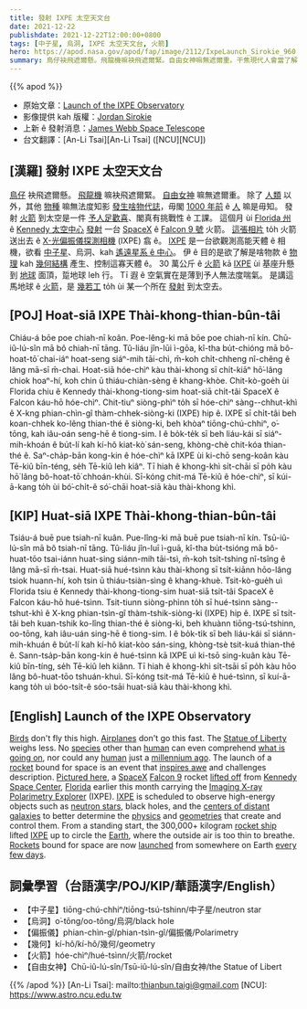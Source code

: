 ```yaml
---
title: 發射 IXPE 太空天文台
date: 2021-12-22
publishdate: 2021-12-22T12:00:00+0800
tags: [中子星, 烏洞, IXPE 太空天文台, 火箭]
hero: https://apod.nasa.gov/apod/fap/image/2112/IxpeLaunch_Sirokie_960.jpg
summary: 鳥仔袂飛遮爾懸。飛龍機嘛袂飛遮爾緊。自由女神嘛無遮爾重。干焦現代人會當了解發生啥物代誌，1000 年前 ê 人嘛是毋知。
---
```


{{% apod %}}

- 原始文章：[Launch of the IXPE Observatory](https://apod.nasa.gov/apod/ap211222.html)
- 影像提供 kah 版權：[Jordan Sirokie](https://www.instagram.com/sir_oki/)
- 上新 ê 發射消息：[James Webb Space Telescope](https://www.nasa.gov/feature/james-webb-space-telescope-launch-update)
- 台文翻譯：[An-Li Tsai][An-Li Tsai] ([NCU][NCU])

## [漢羅] 發射 IXPE 太空天文台
[鳥仔][Birds] 袂飛遮爾懸。
[飛龍機][Airplanes] 嘛袂飛遮爾緊。
[自由女神][Statue of Liberty] 嘛無遮爾重。
除了 [人類][human 1] 以外，其他 [物種][species] 嘛無法度知影 [發生啥物代誌][what is going on]，毋閣 [1000 年前][millennium ago] ê [人][human 2] 嘛是毋知。
發射 [火箭][rocket] 到太空是一件 [予人足歡喜][inspires awe]、閣真有挑戰性 ê 工課。
這個月 ùi [Florida 州][Florida] ê [Kennedy 太空中心][Kennedy Space Center] [發射][lifted off] 一台 [SpaceX][SpaceX] ê [Falcon 9 號][Falcon 9] 火箭。
[這張相片][Pictured here] to̍h 火箭送出去 ê [X-光偏振儀探測相機][Imaging X-ray Polarimetry Explorer] (IXPE) 翕 ê。
[IXPE][IXPE 1] 是一台欲觀測高能天體 ê 相機，欲看 [中子星][neutron stars]、烏洞、kah [遙遠星系 ê 中心][centers of distant galaxies]。
伊 ê 目的是欲了解是啥物款 ê [物理][physics] kah [幾何結構][geometries] 產生、控制這寡天體 ê。
30 萬公斤 ê [火箭][Rockets] kā [IXPE][IXPE 2] ùi 基座升懸到 [地球][Earth] 面頂，踅地球 leh 行。
Tī 遐 ê 空氣實在是薄到予人無法度喘氣。
是講這馬地球 ê [火箭][rocket ship]，是 [幾若工][every few days] to̍h ùi 某一个所在 [發射][launched t] 到太空去。

## [POJ] Hoat-siā IXPE Thài-khong-thian-bûn-tâi
Chiáu-á bōe poe chiah-nī koân.
Poe-lêng-ki mā bōe poe chiah-nī kín.
Chū-iû-lú-sîn mā bô chiah-nī tāng.
Tû-liáu jîn-lūi ì-gōa, kî-tha bu̍t-chióng mā bô-hoat-tō͘ chai-iáⁿ hoat-seng siáⁿ-mih tāi-chì, m̄-koh chi̍t-chheng nî-chêng ê lâng mā-sī m̄-chai.
Hoat-siā hóe-chìⁿ kàu thài-khong sī chi̍t-kiāⁿ hō͘-lâng chiok hoaⁿ-hí, koh chin ū thiáu-chiàn-sèng ê khang-khòe.
Chit-kò-goe̍h ùi Florida chiu ê Kennedy thài-khong-tiong-sim hoat-siā chi̍t-tâi SpaceX ê Falcon káu-hō hóe-chìⁿ.
Chit-tiuⁿ siòng-phìⁿ to̍h sī hóe-chìⁿ sàng--chhut-khì ê X-kng phian-chìn-gî thàm-chhek-siòng-ki (IXPE) hip ê.
IXPE sī chi̍t-tâi beh koan-chhek ko-lêng thian-thé ê siòng-ki, beh khòaⁿ tiōng-chú-chhiⁿ, o͘-tōng, kah iâu-oán seng-hē ê tiong-sim.
I ê bo̍k-te̍k sī beh liáu-kái sī siáⁿ-mih-khoán ê bu̍t-lí kah kí-hô kiat-kò͘ sán-seng, khòng-chè chit-kóa thian-thé ê.
Saⁿ-cha̍p-bān kong-kin ê hóe-chìⁿ kā IXPE ùi ki-chō seng-koân kàu Tē-kiû bīn-téng, se̍h Tē-kiû leh kiâⁿ.
Tī hiah ê khong-khì si̍t-chāi sī po̍h kàu hō͘ lâng bô-hoat-tō͘ chhoán-khùi.
Sī-kóng chit-má Tē-kiû ê hóe-chìⁿ, sī kúi-ā-kang to̍h ùi bó͘-chi̍t-ê só͘-chāi hoat-siā kàu thài-khong khì.


## [KIP] Huat-siā IXPE Thài-khong-thian-bûn-tâi
Tsiáu-á buē pue tsiah-nī kuân.
Pue-lîng-ki mā buē pue tsiah-nī kín.
Tsū-iû-lú-sîn mā bô tsiah-nī tāng.
Tû-liáu jîn-luī ì-guā, kî-tha bu̍t-tsióng mā bô-huat-tōo tsai-iánn huat-sing siánn-mih tāi-tsì, m̄-koh tsi̍t-tshing nî-tsîng ê lâng mā-sī m̄-tsai.
Huat-siā hué-tsìnn kàu thài-khong sī tsi̍t-kiānn hōo-lâng tsiok huann-hí, koh tsin ū thiáu-tsiàn-sìng ê khang-khuè.
Tsit-kò-gue̍h uì Florida tsiu ê Kennedy thài-khong-tiong-sim huat-siā tsi̍t-tâi SpaceX ê Falcon káu-hō hué-tsìnn.
Tsit-tiunn siòng-phìnn to̍h sī hué-tsìnn sàng--tshut-khì ê X-kng phian-tsìn-gî thàm-tshik-siòng-ki (IXPE) hip ê.
IXPE sī tsi̍t-tâi beh kuan-tshik ko-lîng thian-thé ê siòng-ki, beh khuànn tiōng-tsú-tshinn, oo-tōng, kah iâu-uán sing-hē ê tiong-sim.
I ê bo̍k-ti̍k sī beh liáu-kái sī siánn-mih-khuán ê bu̍t-lí kah kí-hô kiat-kòo sán-sing, khòng-tsè tsit-kuá thian-thé ê.
Sann-tsa̍p-bān kong-kin ê hué-tsìnn kā IXPE uì ki-tsō sing-kuân kàu Tē-kiû bīn-tíng, se̍h Tē-kiû leh kiânn.
Tī hiah ê khong-khì si̍t-tsāi sī po̍h kàu hōo lâng bô-huat-tōo tshuán-khuì.
Sī-kóng tsit-má Tē-kiû ê hué-tsìnn, sī kuí-ā-kang to̍h uì bóo-tsi̍t-ê sóo-tsāi huat-siā kàu thài-khong khì.


## [English] Launch of the IXPE Observatory
[Birds][Birds] don't fly this high.
[Airplanes][Airplanes] don't go this fast.
The [Statue of Liberty][Statue of Liberty] weighs less.
No [species][species] other than [human][human 1] can even comprehend [what is going on][what is going on], nor could any [human][human 2] just a [millennium ago][millennium ago].
The launch of a [rocket][rocket] bound for space is an event that [inspires awe][inspires awe] and challenges description.
[Pictured here][Pictured here], a [SpaceX][SpaceX] [Falcon 9][Falcon 9] rocket [lifted off][lifted off] from [Kennedy Space Center][Kennedy Space Center], [Florida][Florida] earlier this month carrying the [Imaging X-ray Polarimetry Explorer][Imaging X-ray Polarimetry Explorer] (IXPE).
[IXPE][IXPE 1] is scheduled to observe high-energy objects such as [neutron stars][neutron stars], black holes, and the [centers of distant galaxies][centers of distant galaxies] to better determine the [physics][physics] and [geometries][geometries] that create and control them.
From a standing start, the 300,000+ kilogram [rocket ship][rocket ship] lifted [IXPE][IXPE 2] up to circle the [Earth][Earth], where the outside air is too thin to breathe.
[Rockets][Rockets] bound for space are now [launched][launched e] from somewhere on Earth [every few days][every few days].


## 詞彙學習（台語漢字/POJ/KIP/華語漢字/English）
- 【中子星】tiōng-chú-chhiⁿ/tiōng-tsú-tshinn/中子星/neutron star
- 【烏洞】o͘-tōng/oo-tōng/烏洞/black hole
- 【偏振儀】phian-chìn-gî/phian-tsìn-gî/偏振儀/Polarimetry
- 【幾何】kí-hô/kí-hô/幾何/geometry
- 【火箭】hóe-chìⁿ/hué-tsìnn/火箭/rocket
- 【自由女神】Chū-iû-lú-sîn/Tsū-iû-lú-sîn/自由女神/the Statue of Libert


{{% /apod %}}
[An-Li Tsai]: mailto:thianbun.taigi@gmail.com
[NCU]: https://www.astro.ncu.edu.tw

[copyright]: https://apod.nasa.gov/apod/fap/lib/about_apod.html#srapply

[Birds]:https://www.pbs.org/lifeofbirds/
[Airplanes]:https://www.grc.nasa.gov/www/k-12/UEET/StudentSite/airplanes.html
[Statue of Liberty]:http://www.nps.gov/stli/
[species]:https://en.wikipedia.org/wiki/Species
[human 1]:https://apod.nasa.gov/apod/ap190818.html
[what is going on]:http://www.dumpaday.com/wp-content/uploads/2014/04/scary-pictures-22.jpg
[human 2]:https://www.nlm.nih.gov/research/visible/photos.html
[millennium ago]:https://apod.nasa.gov/apod/ap010101.html
[rocket]:https://www.grc.nasa.gov/WWW/K-12/TRC/Rockets/history_of_rockets.html
[inspires awe]:https://apod.nasa.gov/apod/ap161017.html
[Pictured here]:https://www.instagram.com/p/CXQrQ28Oo6_/
[SpaceX]:https://www.spacex.com/
[Falcon 9]:https://www.spacex.com/vehicles/falcon-9/
[lifted off]:https://apod.nasa.gov/apod/ap160721.html
[Kennedy Space Center]:https://en.wikipedia.org/wiki/Kennedy_Space_Center
[Florida]:https://en.wikipedia.org/wiki/Florida
[Imaging X-ray Polarimetry Explorer]:https://ixpe.msfc.nasa.gov/
[IXPE 1]:https://en.wikipedia.org/wiki/IXPE
[neutron stars]:https://imagine.gsfc.nasa.gov/science/objects/neutron_stars1.html
[centers of distant galaxies]:https://apod.nasa.gov/apod/ap140224.html
[physics]:https://en.wikipedia.org/wiki/Physics
[geometries]:https://en.wikipedia.org/wiki/Geometry
[rocket ship]:https://apod.nasa.gov/apod/ap180624.html
[IXPE 2]:https://youtu.be/9VgSkMDaFNk
[Earth]:https://apod.nasa.gov/apod/ap070325.html
[Rockets]:https://spaceplace.nasa.gov/launching-into-space/en/
[launched e]:https://apod.nasa.gov/apod/ap210401.html
[launched t]:https://apod.tw/daily/20210401/
[every few days]:https://en.wikipedia.org/wiki/2022_in_spaceflight
